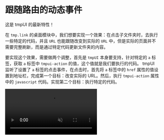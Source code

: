 # 跟随路由的动态事件

这是 tmpUI 的最新特性！  

在 `tmp.link` 的桌面模块中，我们想要实现一个效果：在点击子文件夹时，去执行一些特定的代码，并且 `URL` 也能跟随改变到实际的 `URL` 中，但是实际的页面并不需要完整刷新，而是通过特定代码更新文件夹的内容。

要实现这个效果，需要做两个调整，首先是 `tmpUI` 本身要支持，针对特定的 `a` 标签，获取 `a` 标签中 `tmpui-action` 的值，这个值就是我们要执行的代码。 tmpUI 监听了设置了 `a` 标签的点击事件，在点击时，首先将 `a` 标签中的 `href` 属性的值设置到地址栏，完成第一个目标：改变实际的 URL。然后，执行 `tmpui-action` 属性中的 `javascript` 代码。实现第二个目标：执行特定的代码。

<video id="video" controls muted autoplay>
      <source id="mp4" src="./video/demo.mp4" type="video/mp4">
</videos>